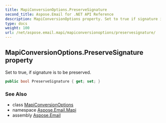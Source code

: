 ```yaml
---
title: MapiConversionOptions.PreserveSignature
second_title: Aspose.Email for .NET API Reference
description: MapiConversionOptions property. Set to true if signature is to be preserved
type: docs
weight: 100
url: /net/aspose.email.mapi/mapiconversionoptions/preservesignature/
---
```

## MapiConversionOptions.PreserveSignature property

Set to true, if signature is to be preserved.

```csharp
public bool PreserveSignature { get; set; }
```

### See Also

* class [MapiConversionOptions](../)
* namespace [Aspose.Email.Mapi](../../mapiconversionoptions/)
* assembly [Aspose.Email](../../../)


